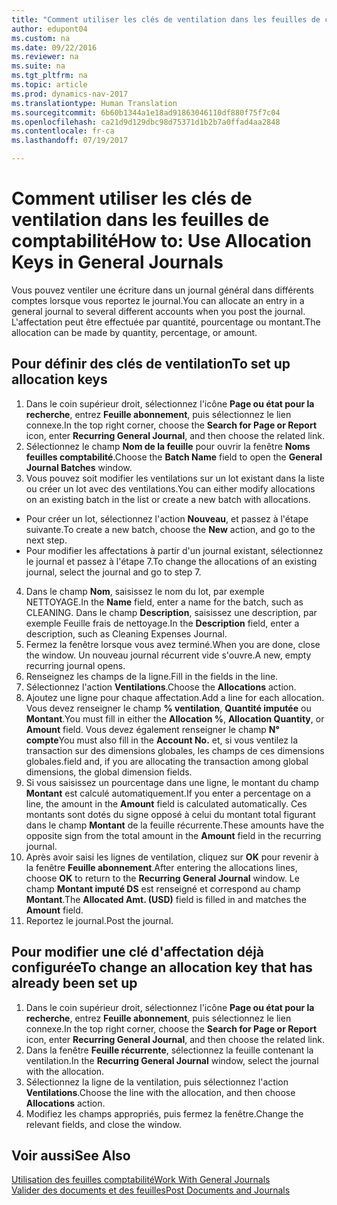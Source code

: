 ```yaml
---
title: "Comment utiliser les clés de ventilation dans les feuilles de comptabilité"
author: edupont04
ms.custom: na
ms.date: 09/22/2016
ms.reviewer: na
ms.suite: na
ms.tgt_pltfrm: na
ms.topic: article
ms.prod: dynamics-nav-2017
ms.translationtype: Human Translation
ms.sourcegitcommit: 6b60b1344a1e18ad91863046110df880f75f7c04
ms.openlocfilehash: ca21d9d129dbc98d75371d1b2b7a0ffad4aa2848
ms.contentlocale: fr-ca
ms.lasthandoff: 07/19/2017

---
```


#  <a name="how-to-use-allocation-keys-in-general-journals"></a><span data-ttu-id="f2a61-102">Comment utiliser les clés de ventilation dans les feuilles de comptabilité</span><span class="sxs-lookup"><span data-stu-id="f2a61-102">How to: Use Allocation Keys in General Journals</span></span>
<span data-ttu-id="f2a61-103">Vous pouvez ventiler une écriture dans un journal général dans différents comptes lorsque vous reportez le journal.</span><span class="sxs-lookup"><span data-stu-id="f2a61-103">You can allocate an entry in a general journal to several different accounts when you post the journal.</span></span> <span data-ttu-id="f2a61-104">L'affectation peut être effectuée par quantité, pourcentage ou montant.</span><span class="sxs-lookup"><span data-stu-id="f2a61-104">The allocation can be made by quantity, percentage, or amount.</span></span>

## <a name="to-set-up-allocation-keys"></a><span data-ttu-id="f2a61-105">Pour définir des clés de ventilation</span><span class="sxs-lookup"><span data-stu-id="f2a61-105">To set up allocation keys</span></span> 
1. <span data-ttu-id="f2a61-106">Dans le coin supérieur droit, sélectionnez l'icône **Page ou état pour la recherche**, entrez **Feuille abonnement**, puis sélectionnez le lien connexe.</span><span class="sxs-lookup"><span data-stu-id="f2a61-106">In the top right corner, choose the **Search for Page or Report** icon, enter **Recurring General Journal**, and then choose the related link.</span></span>
2. <span data-ttu-id="f2a61-107">Sélectionnez le champ **Nom de la feuille** pour ouvrir la fenêtre **Noms feuilles comptabilité**.</span><span class="sxs-lookup"><span data-stu-id="f2a61-107">Choose the **Batch Name** field to open the **General Journal Batches** window.</span></span>
3. <span data-ttu-id="f2a61-108">Vous pouvez soit modifier les ventilations sur un lot existant dans la liste ou créer un lot avec des ventilations.</span><span class="sxs-lookup"><span data-stu-id="f2a61-108">You can either modify allocations on an existing batch in the list or create a new batch with allocations.</span></span>
  * <span data-ttu-id="f2a61-109">Pour créer un lot, sélectionnez l'action **Nouveau**, et passez à l'étape suivante.</span><span class="sxs-lookup"><span data-stu-id="f2a61-109">To create a new batch, choose the **New** action, and go to the next step.</span></span>
  * <span data-ttu-id="f2a61-110">Pour modifier les affectations à partir d'un journal existant, sélectionnez le journal et passez à l'étape 7.</span><span class="sxs-lookup"><span data-stu-id="f2a61-110">To change the allocations of an existing journal, select the journal and go to step 7.</span></span>    
4. <span data-ttu-id="f2a61-111">Dans le champ **Nom**, saisissez le nom du lot, par exemple NETTOYAGE.</span><span class="sxs-lookup"><span data-stu-id="f2a61-111">In the **Name** field, enter a name for the batch, such as CLEANING.</span></span> <span data-ttu-id="f2a61-112">Dans le champ **Description**, saisissez une description, par exemple Feuille frais de nettoyage.</span><span class="sxs-lookup"><span data-stu-id="f2a61-112">In the **Description** field, enter a description, such as Cleaning Expenses Journal.</span></span>
5. <span data-ttu-id="f2a61-113">Fermez la fenêtre lorsque vous avez terminé.</span><span class="sxs-lookup"><span data-stu-id="f2a61-113">When you are done, close the window.</span></span> <span data-ttu-id="f2a61-114">Un nouveau journal récurrent vide s'ouvre.</span><span class="sxs-lookup"><span data-stu-id="f2a61-114">A new, empty recurring journal opens.</span></span> 
6. <span data-ttu-id="f2a61-115">Renseignez les champs de la ligne.</span><span class="sxs-lookup"><span data-stu-id="f2a61-115">Fill in the fields in the line.</span></span>
7. <span data-ttu-id="f2a61-116">Sélectionnez l'action **Ventilations**.</span><span class="sxs-lookup"><span data-stu-id="f2a61-116">Choose the **Allocations** action.</span></span> 
8. <span data-ttu-id="f2a61-117">Ajoutez une ligne pour chaque affectation.</span><span class="sxs-lookup"><span data-stu-id="f2a61-117">Add a line for each allocation.</span></span> <span data-ttu-id="f2a61-118">Vous devez renseigner le champ **% ventilation**, **Quantité imputée** ou **Montant**.</span><span class="sxs-lookup"><span data-stu-id="f2a61-118">You must fill in either the **Allocation %**, **Allocation Quantity**, or **Amount** field.</span></span> <span data-ttu-id="f2a61-119">Vous devez également renseigner le champ **N° compte**</span><span class="sxs-lookup"><span data-stu-id="f2a61-119">You must also fill in the **Account No.**</span></span> <span data-ttu-id="f2a61-120">et, si vous ventilez la transaction sur des dimensions globales, les champs de ces dimensions globales.</span><span class="sxs-lookup"><span data-stu-id="f2a61-120">field and, if you are allocating the transaction among global dimensions, the global dimension fields.</span></span>
9. <span data-ttu-id="f2a61-121">Si vous saisissez un pourcentage dans une ligne, le montant du champ **Montant** est calculé automatiquement.</span><span class="sxs-lookup"><span data-stu-id="f2a61-121">If you enter a percentage on a line, the amount in the **Amount** field is calculated automatically.</span></span> <span data-ttu-id="f2a61-122">Ces montants sont dotés du signe opposé à celui du montant total figurant dans le champ **Montant** de la feuille récurrente.</span><span class="sxs-lookup"><span data-stu-id="f2a61-122">These amounts have the opposite sign from the total amount in the **Amount** field in the recurring journal.</span></span>
10. <span data-ttu-id="f2a61-123">Après avoir saisi les lignes de ventilation, cliquez sur **OK** pour revenir à la fenêtre **Feuille abonnement**.</span><span class="sxs-lookup"><span data-stu-id="f2a61-123">After entering the allocations lines, choose **OK** to return to the **Recurring General Journal** window.</span></span> <span data-ttu-id="f2a61-124">Le champ **Montant imputé DS** est renseigné et correspond au champ **Montant**.</span><span class="sxs-lookup"><span data-stu-id="f2a61-124">The **Allocated Amt. (USD)** field is filled in and matches the **Amount** field.</span></span>
11. <span data-ttu-id="f2a61-125">Reportez le journal.</span><span class="sxs-lookup"><span data-stu-id="f2a61-125">Post the journal.</span></span>

## <a name="to-change-an-allocation-key-that-has-already-been-set-up"></a><span data-ttu-id="f2a61-126">Pour modifier une clé d'affectation déjà configurée</span><span class="sxs-lookup"><span data-stu-id="f2a61-126">To change an allocation key that has already been set up</span></span>
1. <span data-ttu-id="f2a61-127">Dans le coin supérieur droit, sélectionnez l'icône **Page ou état pour la recherche**, entrez **Feuille abonnement**, puis sélectionnez le lien connexe.</span><span class="sxs-lookup"><span data-stu-id="f2a61-127">In the top right corner, choose the **Search for Page or Report** icon, enter **Recurring General Journal**, and then choose the related link.</span></span>
2. <span data-ttu-id="f2a61-128">Dans la fenêtre **Feuille récurrente**, sélectionnez la feuille contenant la ventilation.</span><span class="sxs-lookup"><span data-stu-id="f2a61-128">In the **Recurring General Journal** window, select the journal with the allocation.</span></span>
3. <span data-ttu-id="f2a61-129">Sélectionnez la ligne de la ventilation, puis sélectionnez l'action **Ventilations**.</span><span class="sxs-lookup"><span data-stu-id="f2a61-129">Choose the line with the allocation, and then choose **Allocations** action.</span></span>
4. <span data-ttu-id="f2a61-130">Modifiez les champs appropriés, puis fermez la fenêtre.</span><span class="sxs-lookup"><span data-stu-id="f2a61-130">Change the relevant fields, and close the window.</span></span>

## <a name="see-also"></a><span data-ttu-id="f2a61-131">Voir aussi</span><span class="sxs-lookup"><span data-stu-id="f2a61-131">See Also</span></span>
[<span data-ttu-id="f2a61-132">Utilisation des feuilles comptabilité</span><span class="sxs-lookup"><span data-stu-id="f2a61-132">Work With General Journals</span></span>](ui-work-general-journals.md)  
[<span data-ttu-id="f2a61-133">Valider des documents et des feuilles</span><span class="sxs-lookup"><span data-stu-id="f2a61-133">Post Documents and Journals</span></span>](ui-post-documents-journals.md)




